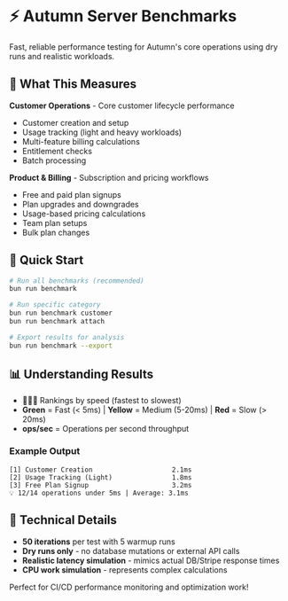# ⚡ Autumn Server Benchmarks

Fast, reliable performance testing for Autumn's core operations using dry runs and realistic workloads.

## 🎯 What This Measures

**Customer Operations** - Core customer lifecycle performance
- Customer creation and setup
- Usage tracking (light and heavy workloads)  
- Multi-feature billing calculations
- Entitlement checks
- Batch processing

**Product & Billing** - Subscription and pricing workflows
- Free and paid plan signups
- Plan upgrades and downgrades
- Usage-based pricing calculations
- Team plan setups
- Bulk plan changes

## 🚀 Quick Start

```bash
# Run all benchmarks (recommended)
bun run benchmark

# Run specific category
bun run benchmark customer
bun run benchmark attach

# Export results for analysis
bun run benchmark --export
```

## 📊 Understanding Results

- **🥇🥈🥉** Rankings by speed (fastest to slowest)
- **Green** = Fast (< 5ms) | **Yellow** = Medium (5-20ms) | **Red** = Slow (> 20ms)
- **ops/sec** = Operations per second throughput

### Example Output
```
[1] Customer Creation                    2.1ms
[2] Usage Tracking (Light)               1.8ms  
[3] Free Plan Signup                     3.2ms
💡 12/14 operations under 5ms | Average: 3.1ms
```

## 🔧 Technical Details

- **50 iterations** per test with 5 warmup runs
- **Dry runs only** - no database mutations or external API calls
- **Realistic latency simulation** - mimics actual DB/Stripe response times
- **CPU work simulation** - represents complex calculations

Perfect for CI/CD performance monitoring and optimization work! 